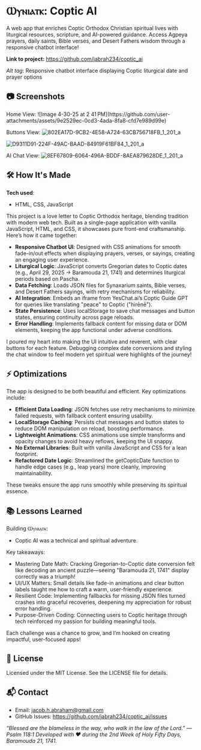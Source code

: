 <h1>Ⲱⲩⲛⲓⲁⲧⲕ: Coptic AI</h1>

A web app that enriches Coptic Orthodox Christian spiritual lives with liturgical resources, scripture, and AI-powered guidance. Access Agpeya prayers, daily saints, Bible verses, and Desert Fathers wisdom through a responsive chatbot interface!

**Link to project:** https://github.com/jabrah234/coptic_ai

_Alt tag_: Responsive chatbot interface displaying Coptic liturgical date and prayer options

<h2>📷 Screenshots</h2>
Home View:
![Image 4-30-25 at 2 41 PM](https://github.com/user-attachments/assets/9e2529ec-0cd3-4ada-8fa8-cfd7e989d99e)



Buttons View:
![802EA17D-9CB2-4E58-A724-63CB756718FB_1_201_a](https://github.com/user-attachments/assets/95bebac3-05d5-4a65-b3bd-1f972f27c420)

![D9311D91-224F-49AC-BAAD-84919F61BF84_1_201_a](https://github.com/user-attachments/assets/e6a31469-454c-4430-ba7f-2393d96f66b9)



AI Chat View:
![8EF67809-6064-496A-BDDF-8AEA879628DE_1_201_a](https://github.com/user-attachments/assets/75afb431-45cd-46db-a03d-fb58bc0746e4)

<h2> 🛠️ How It's Made</h2>


**Tech used**: 
* HTML, CSS, JavaScript
  

This project is a love letter to Coptic Orthodox heritage, blending tradition with modern web tech. Built as a single-page application with vanilla JavaScript, HTML, and CSS, it showcases pure front-end craftsmanship. Here’s how it came together:

* **Responsive Chatbot UI**: Designed with CSS animations for smooth fade-in/out effects when displaying prayers, verses, or sayings, creating an engaging user experience.
* **Liturgical Logic**: JavaScript converts Gregorian dates to Coptic dates (e.g., April 29, 2025 → Baramouda 21, 1741) and determines liturgical periods based on Pascha.
* **Data Fetching**: Loads JSON files for Synaxarium saints, Bible verses, and Desert Fathers sayings, with retry mechanisms for reliability.
* **AI Integration**: Embeds an iframe from YesChat.ai’s Coptic Guide GPT for queries like translating "peace" to Coptic ("hirēnē").
* **State Persistence**: Uses localStorage to save chat messages and button states, ensuring continuity across page reloads.
* **Error Handling**: Implements fallback content for missing data or DOM elements, keeping the app functional under adverse conditions.

I poured my heart into making the UI intuitive and reverent, with clear buttons for each feature. Debugging complex date conversions and styling the chat window to feel modern yet spiritual were highlights of the journey!

<h2>⚡️ Optimizations </h2>
The app is designed to be both beautiful and efficient. Key optimizations include:

* **Efficient Data Loading**: JSON fetches use retry mechanisms to minimize failed requests, with fallback content ensuring usability.
* **LocalStorage Caching**: Persists chat messages and button states to reduce DOM manipulation on reload, boosting performance.
* **Lightweight Animations**: CSS animations use simple transforms and opacity changes to avoid heavy reflows, keeping the UI snappy.
* **No External Libraries**: Built with vanilla JavaScript and CSS for a lean footprint.
* **Refactored Date Logic**: Streamlined the getCopticDate function to handle edge cases (e.g., leap years) more cleanly, improving maintainability.

These tweaks ensure the app runs smoothly while preserving its spiritual essence.

<h2>📚 Lessons Learned</h2>

Building Ⲱⲩⲛⲓⲁⲧⲕ: 
* Coptic AI was a technical and spiritual adventure. 

Key takeaways:

* Mastering Date Math: Cracking Gregorian-to-Coptic date conversion felt like decoding an ancient puzzle—seeing "Baramouda 21, 1741" display correctly was a triumph!
* UI/UX Matters: Small details like fade-in animations and clear button labels taught me how to craft a warm, user-friendly experience.
* Resilient Code: Implementing fallbacks for missing JSON files turned crashes into graceful recoveries, deepening my appreciation for robust error handling.
* Purpose-Driven Coding: Connecting users to Coptic heritage through tech reinforced my passion for building meaningful tools.

Each challenge was a chance to grow, and I’m hooked on creating impactful, user-focused apps!

<h2>📜 License</h2>

Licensed under the MIT License. See the LICENSE file for details.

<h2> 📬 Contact </h2>

* Email: jacob.h.abraham@gmail.com
* GitHub Issues: https://github.com/jabrah234/coptic_ai/issues

_“Blessed are the blameless in the way, who walk in the law of the Lord.” — Psalm 118:1
Developed with ❤️ during the 2nd Week of Holy Fifty Days, Baramouda 21, 1741._
